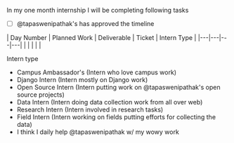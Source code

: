 In my one month internship I will be completing following tasks

- [ ] @tapaswenipathak's has approved the timeline


| Day Number  |  Planned Work | Deliverable | Ticket | Intern Type |
|---|---|---|---|
|   |   |   |   |


Intern type

- Campus Ambassador's (Intern who love campus work)
- Django Intern (Intern mostly on Django work)
- Open Source Intern (Intern putting work on @tapaswenipathak's open source projects)
- Data Intern (Intern doing data collection work from all over web)
- Research Intern (Intern involved in research tasks)
- Field Intern (Intern working on fields putting efforts for collecting the data)
- I think I daily help @tapaswenipathak w/ my wowy work 
